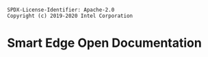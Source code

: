 ```text
SPDX-License-Identifier: Apache-2.0
Copyright (c) 2019-2020 Intel Corporation
```

# Smart Edge Open Documentation

